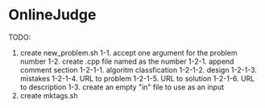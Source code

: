 # OnlineJudge
TODO:
1. create new_problem.sh
    1-1. accept one argument for the problem number
    1-2. create .cpp file named as the number
        1-2-1. append comment section
            1-2-1-1. algoritm classfication
            1-2-1-2. design
            1-2-1-3. mistakes
            1-2-1-4. URL to problem
            1-2-1-5. URL to solution
            1-2-1-6. URL to description
    1-3. create an empty "in" file to use as an input
2. create mktags.sh

